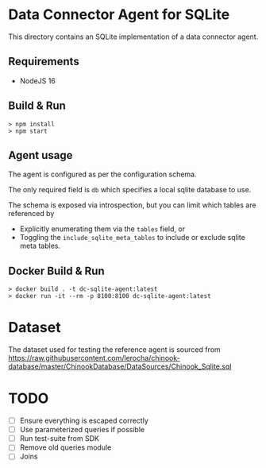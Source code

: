 # Data Connector Agent for SQLite

This directory contains an SQLite implementation of a data connector agent.

## Requirements

* NodeJS 16

## Build & Run

```
> npm install
> npm start
```

## Agent usage

The agent is configured as per the configuration schema.

The only required field is `db` which specifies a local sqlite database to use.

The schema is exposed via introspection, but you can limit which tables are referenced by

* Explicitly enumerating them via the `tables` field, or
* Toggling the `include_sqlite_meta_tables` to include or exclude sqlite meta tables.


## Docker Build & Run

```
> docker build . -t dc-sqlite-agent:latest
> docker run -it --rm -p 8100:8100 dc-sqlite-agent:latest
```

# Dataset

The dataset used for testing the reference agent is sourced from https://raw.githubusercontent.com/lerocha/chinook-database/master/ChinookDatabase/DataSources/Chinook_Sqlite.sql


# TODO

* [ ] Ensure everything is escaped correctly
* [ ] Use parameterized queries if possible
* [ ] Run test-suite from SDK
* [ ] Remove old queries module
* [ ] Joins

